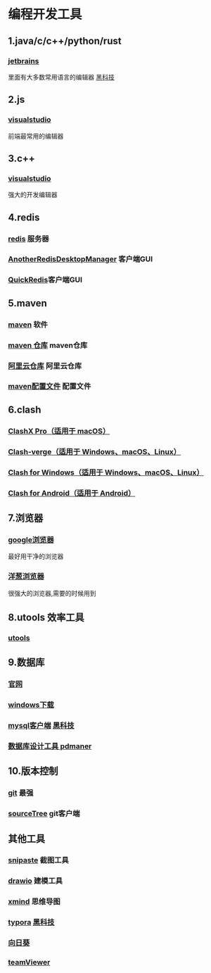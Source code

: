 <h1>编程开发工具</h1>

## 1.java/c/c++/python/rust
### [jetbrains](https://www.jetbrains.com/)
里面有大多数常用语言的编辑器
[黑科技](../crack/jetbrains)

## 2.js
### [visualstudio](https://code.visualstudio.com/)
前端最常用的编辑器

## 3.c++
### [visualstudio](https://visualstudio.microsoft.com/zh-hans/)
强大的开发编辑器

## 4.redis
### [redis](https://redis.io/) 服务器
### [AnotherRedisDesktopManager](https://github.com/qishibo/AnotherRedisDesktopManager/releases) 客户端GUI
### [QuickRedis](https://quick123.net/)客户端GUI


## 5.maven
### [maven](https://maven.apache.org/) 软件
### [maven 仓库](https://mvnrepository.com/) maven仓库
### [阿里云仓库](https://developer.aliyun.com/mvn/guide) 阿里云仓库
### [maven配置文件](../config_file/maven/settings.xml) 配置文件


## 6.clash
### [ClashX Pro（适用于 macOS）](https://github.com/Loyalsoldier/clash-rules/tree/hidden/software/clashx-pro)
### [Clash-verge（适用于 Windows、macOS、Linux）](https://github.com/zzzgydi/clash-verge/releases)
### [Clash for Windows（适用于 Windows、macOS、Linux）](https://github.com/Loyalsoldier/clash-rules/tree/hidden/software/clash-for-windows)
### [Clash for Android（适用于 Android）](https://apkpure.com/clash-for-android/com.github.kr328.clash/versions)


## 7.浏览器
### [google浏览器](https://google.cn/intl/zh-CN/chrome/)
最好用干净的浏览器
### [洋葱浏览器](https://www.torproject.org/zh-CN/download/)
很强大的浏览器,需要的时候用到

## 8.utools 效率工具
### [utools](https://www.u.tools/)


## 9.数据库
### [官网](https://www.mysql.com/)
### [windows下载](https://dev.mysql.com/downloads/installer/)
### [mysql客户端](https://www.navicat.com.cn/) [黑科技](../../crack/navicat.txt)
### [数据库设计工具 pdmaner](http://www.pdman.cn/)


## 10.版本控制
### [git](https://git-scm.com/) 最强
### [sourceTree](https://www.sourcetreeapp.com/) git客户端

## 其他工具
### [snipaste](https://zh.snipaste.com/) 截图工具
### [drawio](https://github.com/jgraph/drawio-desktop/releases/tag/v24.0.4) 建模工具
### [xmind](https://xmind.cn/) 思维导图
### [typora](https://typora.io/) [黑科技](https://www.52pojie.cn/)
### [向日葵](https://sunlogin.oray.com/)
### [teamViewer](https://www.teamviewer.cn/)



